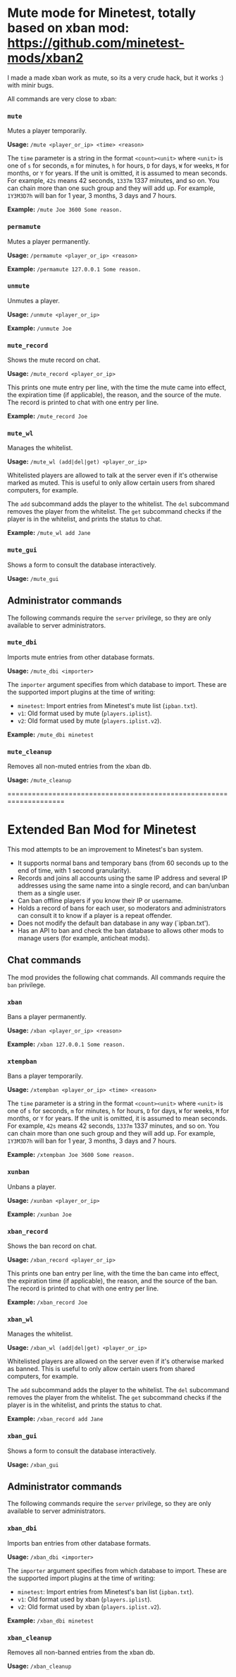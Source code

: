 # Mute mode for Minetest, totally based on xban mod: https://github.com/minetest-mods/xban2

I made a made xban work as mute, so its a very crude hack, but it works :) with minir bugs.

All commands are very close to xban:

### `mute`

Mutes a player temporarily.

**Usage:** `/mute <player_or_ip> <time> <reason>`

The `time` parameter is a string in the format `<count><unit>` where `<unit>`
is one of `s` for seconds, `m` for minutes, `h` for hours, `D` for days, `W`
for weeks, `M` for months, or `Y` for years. If the unit is omitted, it is
assumed to mean seconds. For example, `42s` means 42 seconds, `1337m` 1337
minutes, and so on. You can chain more than one such group and they will add
up. For example, `1Y3M3D7h` will ban for 1 year, 3 months, 3 days and 7 hours.

**Example:** `/mute Joe 3600 Some reason.`

### `permamute`

Mutes a player permanently.

**Usage:** `/permamute <player_or_ip> <reason>`

**Example:** `/permamute 127.0.0.1 Some reason.`

### `unmute`

Unmutes a player.

**Usage:** `/unmute <player_or_ip>`

**Example:** `/unmute Joe`

### `mute_record`

Shows the mute record on chat.

**Usage:** `/mute_record <player_or_ip>`

This prints one mute entry per line, with the time the mute came into effect,
the expiration time (if applicable), the reason, and the source of the mute.
The record is printed to chat with one entry per line.

**Example:** `/mute_record Joe`

### `mute_wl`

Manages the whitelist.

**Usage:** `/mute_wl (add|del|get) <player_or_ip>`

Whitelisted players are allowed to talk at the server even if it's otherwise marked
as muted. This is useful to only allow certain users from shared computers,
for example.

The `add` subcommand adds the player to the whitelist. The `del` subcommand
removes the player from the whitelist. The `get` subcommand checks if the
player is in the whitelist, and prints the status to chat.

**Example:** `/mute_wl add Jane`

### `mute_gui`

Shows a form to consult the database interactively.

**Usage:** `/mute_gui`

## Administrator commands

The following commands require the `server` privilege, so they are only
available to server administrators.

### `mute_dbi`

Imports mute entries from other database formats.

**Usage:** `/mute_dbi <importer>`

The `importer` argument specifies from which database to import. These are
the supported import plugins at the time of writing:

* `minetest`: Import entries from Minetest's mute list (`ipban.txt`).
* `v1`: Old format used by mute (`players.iplist`).
* `v2`: Old format used by mute (`players.iplist.v2`).

**Example:** `/mute_dbi minetest`

### `mute_cleanup`

Removes all non-muted entries from the xban db.

**Usage:** `/mute_cleanup`


====================================================================


# Extended Ban Mod for Minetest

This mod attempts to be an improvement to Minetest's ban system.

* It supports normal bans and temporary bans (from 60 seconds up to the end of
  time, with 1 second granularity).
* Records and joins all accounts using the same IP address and several IP
  addresses using the same name into a single record, and can ban/unban them as
  a single user.
* Can ban offline players if you know their IP or username.
* Holds a record of bans for each user, so moderators and administrators can
  consult it to know if a player is a repeat offender.
* Does not modify the default ban database in any way (`ipban.txt').
* Has an API to ban and check the ban database to allows other mods to manage
  users (for example, anticheat mods).

## Chat commands

The mod provides the following chat commands. All commands require the `ban`
privilege.

### `xban`

Bans a player permanently.

**Usage:** `/xban <player_or_ip> <reason>`

**Example:** `/xban 127.0.0.1 Some reason.`

### `xtempban`

Bans a player temporarily.

**Usage:** `/xtempban <player_or_ip> <time> <reason>`

The `time` parameter is a string in the format `<count><unit>` where `<unit>`
is one of `s` for seconds, `m` for minutes, `h` for hours, `D` for days, `W`
for weeks, `M` for months, or `Y` for years. If the unit is omitted, it is
assumed to mean seconds. For example, `42s` means 42 seconds, `1337m` 1337
minutes, and so on. You can chain more than one such group and they will add
up. For example, `1Y3M3D7h` will ban for 1 year, 3 months, 3 days and 7 hours.

**Example:** `/xtempban Joe 3600 Some reason.`

### `xunban`

Unbans a player.

**Usage:** `/xunban <player_or_ip>`

**Example:** `/xunban Joe`

### `xban_record`

Shows the ban record on chat.

**Usage:** `/xban_record <player_or_ip>`

This prints one ban entry per line, with the time the ban came into effect,
the expiration time (if applicable), the reason, and the source of the ban.
The record is printed to chat with one entry per line.

**Example:** `/xban_record Joe`

### `xban_wl`

Manages the whitelist.

**Usage:** `/xban_wl (add|del|get) <player_or_ip>`

Whitelisted players are allowed on the server even if it's otherwise marked
as banned. This is useful to only allow certain users from shared computers,
for example.

The `add` subcommand adds the player to the whitelist. The `del` subcommand
removes the player from the whitelist. The `get` subcommand checks if the
player is in the whitelist, and prints the status to chat.

**Example:** `/xban_record add Jane`

### `xban_gui`

Shows a form to consult the database interactively.

**Usage:** `/xban_gui`

## Administrator commands

The following commands require the `server` privilege, so they are only
available to server administrators.

### `xban_dbi`

Imports ban entries from other database formats.

**Usage:** `/xban_dbi <importer>`

The `importer` argument specifies from which database to import. These are
the supported import plugins at the time of writing:

* `minetest`: Import entries from Minetest's ban list (`ipban.txt`).
* `v1`: Old format used by xban (`players.iplist`).
* `v2`: Old format used by xban (`players.iplist.v2`).

**Example:** `/xban_dbi minetest`

### `xban_cleanup`

Removes all non-banned entries from the xban db.

**Usage:** `/xban_cleanup`
